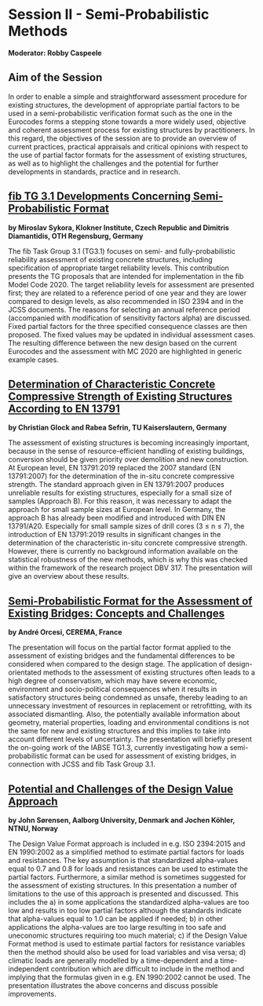 # Session II - Semi-Probabilistic Methods
**Moderator: Robby Caspeele**

## Aim of the Session

In order to enable a simple and straightforward assessment procedure for existing structures, the development of appropriate partial factors to be used in a semi-probabilistic verification format such as the one in the Eurocodes forms a stepping stone towards a more widely used, objective and coherent assessment process for existing structures by practitioners. In this regard, the objectives of the session are to provide an overview of current practices, practical appraisals and critical opinions with respect to the use of partial factor formats for the assessment of existing structures, as well as to highlight the challenges and the potential for further developments in standards, practice and in research.


## [fib TG 3.1 Developments Concerning Semi-Probabilistic Format](https://folk.ntnu.no/jochenk/JCSSWS2101/21Diamantidis.pdf)

**by Miroslav Sykora, Klokner Institute, Czech Republic and 
Dimitris Diamantidis, OTH Regensburg, Germany**

The fib Task Group 3.1 (TG3.1) focuses on semi- and fully-probabilistic reliability assessment of existing concrete structures, including specification of appropriate target reliability levels. This contribution presents the TG proposals that are intended for implementation in the fib Model Code 2020. The target reliability levels for assessment are presented first; they are related to a reference period of one year and they are lower compared to design levels, as also recommended in ISO 2394 and in the JCSS documents. The reasons for selecting an annual reference period (accompanied with modification of sensitivity factors alpha) are discussed. Fixed partial factors for the three specified consequence classes are then proposed. The fixed values may be updated in individual assessment cases. The resulting difference between the new design based on the current Eurocodes and the assessment with MC 2020 are highlighted in generic example cases.



## [Determination of Characteristic Concrete Compressive Strength of Existing Structures According to EN 13791](https://folk.ntnu.no/jochenk/JCSSWS2101/22Glock.pdf)
**by Christian Glock and
Rabea Sefrin, TU Kaiserslautern, Germany**

The assessment of existing structures is becoming increasingly important, because in the sense of resource-efficient handling of existing buildings, conversion should be given priority over demolition and new construction. At European level, EN 13791:2019 replaced the 2007 standard (EN 13791:2007) for the determination of the in-situ concrete compressive strength. The standard approach given in EN 13791:2007 produces unreliable results for existing structures, especially for a small size of samples (Approach B). For this reason, it was necessary to adapt the approach for small sample sizes at European level. In Germany, the approach B has already been modified and introduced with DIN EN 13791/A20. Especially for small sample sizes of drill cores (3 ≤ n ≤ 7), the introduction of EN 13791:2019 results in significant changes in the determination of the characteristic in-situ concrete compressive strength. However, there is currently no background information available on the statistical robustness of the new methods, which is why this was checked within the framework of the research project DBV 317. The presentation will give an overview about these results.

## [Semi-Probabilistic Format for the Assessment of Existing Bridges: Concepts and Challenges](https://folk.ntnu.no/jochenk/JCSSWS2101/23Orcesi.pdf)
**by André Orcesi, CEREMA, France**

The presentation will focus on the partial factor format applied to the assessment of existing bridges and the fundamental differences to be considered when compared to the design stage. The application of design-orientated methods to the assessment of existing structures often leads to a high degree of conservatism, which may have severe economic, environment and socio-political consequences when it results in satisfactory structures being condemned as unsafe, thereby leading to an unnecessary investment of resources in replacement or retrofitting, with its associated dismantling. Also, the potentially available information about geometry, material properties, loading and environmental conditions is not the same for new and existing structures and this implies to take into account different levels of uncertainty. The presentation will briefly present the on-going work of the IABSE TG1.3, currently investigating how a semi-probabilistic format can be used for assessment of existing bridges, in connection with JCSS and fib Task Group 3.1.

## [Potential and Challenges of the Design Value Approach](https://folk.ntnu.no/jochenk/JCSSWS2101/24Kohler.pdf)
**by John Sørensen, Aalborg University, Denmark and 
Jochen Köhler, NTNU, Norway**

The Design Value Format approach is included in e.g. ISO 2394:2015 and EN 1990:2002 as a simplified method to estimate partial factors for loads and resistances. The key assumption is that standardized alpha-values equal to 0.7 and 0.8 for loads and resistances can be used to estimate the partial factors. Furthermore, a similar method is sometimes suggested for the assessment of existing structures. In this presentation a number of limitations to the use of this approach is presented and discussed. This includes the a) in some applications the standardized alpha-values are too low and results in too low partial factors although the standards indicate that alpha-values equal to 1.0 can be applied if needed; b) in other applications the alpha-values are too large resulting in too safe and uneconomic structures requiring too much material; c) if the Design Value Format method is used to estimate partial factors for resistance variables then the method should also be used for load variables and visa versa; d) climatic loads are generally modelled by a time-dependent and a time-independent contribution which are difficult to include in the method and implying that the formulas given in e.g. EN 1990:2002 cannot be used. The presentation illustrates the above concerns and discuss possible improvements.